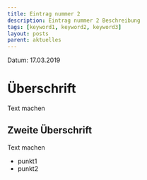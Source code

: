 ```yaml
---
title: Eintrag nummer 2
description: Eintrag nummer 2 Beschreibung
tags: [keyword1, keyword2, keyword3]
layout: posts
parent: aktuelles
---
```


Datum: 17.03.2019

# Überschrift

Text machen

## Zweite Überschrift

Text machen

* punkt1
* punkt2
